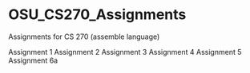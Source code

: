# OSU_CS270_Assignments
Assignments for CS 270 (assemble language)

Assignment 1
Assignment 2
Assignment 3
Assignment 4
Assignment 5
Assignment 6a
